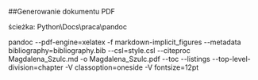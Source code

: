 
##Generowanie dokumentu PDF

ścieżka: Python\Docs\praca\pandoc


pandoc --pdf-engine=xelatex -f markdown-implicit_figures  --metadata bibliography=bibliography.bib --csl=style.csl --citeproc Magdalena_Szulc.md -o Magdalena_Szulc.pdf  --toc --listings  --top-level-division=chapter -V classoption=oneside -V fontsize=12pt
